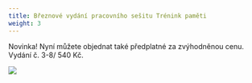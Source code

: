 ```yaml
---
title: Březnové vydání pracovního sešitu Trénink paměti
weight: 3
---
```

Novinka! Nyní můžete objednat také předplatné za zvýhodněnou cenu.\
Vydání č. 3-8/ 540 Kč.

![](/images/uploads/brezen_pamet.jpg)